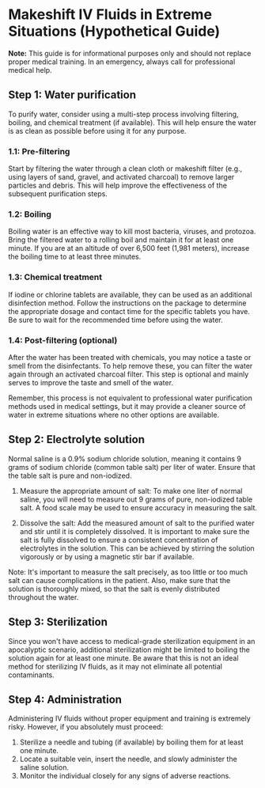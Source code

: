 # Makeshift IV Fluids in Extreme Situations (Hypothetical Guide)

**Note:** This guide is for informational purposes only and should not replace proper medical training. In an emergency, always call for professional medical help.

## Step 1: Water purification
To purify water, consider using a multi-step process involving filtering, boiling, and chemical treatment (if available). This will help ensure the water is as clean as possible before using it for any purpose.

### 1.1: Pre-filtering
Start by filtering the water through a clean cloth or makeshift filter (e.g., using layers of sand, gravel, and activated charcoal) to remove larger particles and debris. This will help improve the effectiveness of the subsequent purification steps.

### 1.2: Boiling
Boiling water is an effective way to kill most bacteria, viruses, and protozoa. Bring the filtered water to a rolling boil and maintain it for at least one minute. If you are at an altitude of over 6,500 feet (1,981 meters), increase the boiling time to at least three minutes.

### 1.3: Chemical treatment
If iodine or chlorine tablets are available, they can be used as an additional disinfection method. Follow the instructions on the package to determine the appropriate dosage and contact time for the specific tablets you have. Be sure to wait for the recommended time before using the water.

### 1.4: Post-filtering (optional)
After the water has been treated with chemicals, you may notice a taste or smell from the disinfectants. To help remove these, you can filter the water again through an activated charcoal filter. This step is optional and mainly serves to improve the taste and smell of the water.

Remember, this process is not equivalent to professional water purification methods used in medical settings, but it may provide a cleaner source of water in extreme situations where no other options are available.

## Step 2: Electrolyte solution
Normal saline is a 0.9% sodium chloride solution, meaning it contains 9 grams of sodium chloride (common table salt) per liter of water. Ensure that the table salt is pure and non-iodized.

1. Measure the appropriate amount of salt: To make one liter of normal saline, you will need to measure out 9 grams of pure, non-iodized table salt. A food scale may be used to ensure accuracy in measuring the salt.

2. Dissolve the salt: Add the measured amount of salt to the purified water and stir until it is completely dissolved. It is important to make sure the salt is fully dissolved to ensure a consistent concentration of electrolytes in the solution. This can be achieved by stirring the solution vigorously or by using a magnetic stir bar if available.

Note: It's important to measure the salt precisely, as too little or too much salt can cause complications in the patient. Also, make sure that the solution is thoroughly mixed, so that the salt is evenly distributed throughout the water.

## Step 3: Sterilization
Since you won't have access to medical-grade sterilization equipment in an apocalyptic scenario, additional sterilization might be limited to boiling the solution again for at least one minute. Be aware that this is not an ideal method for sterilizing IV fluids, as it may not eliminate all potential contaminants.

## Step 4: Administration
Administering IV fluids without proper equipment and training is extremely risky. However, if you absolutely must proceed:

1. Sterilize a needle and tubing (if available) by boiling them for at least one minute.
2. Locate a suitable vein, insert the needle, and slowly administer the saline solution.
3. Monitor the individual closely for any signs of adverse reactions.
